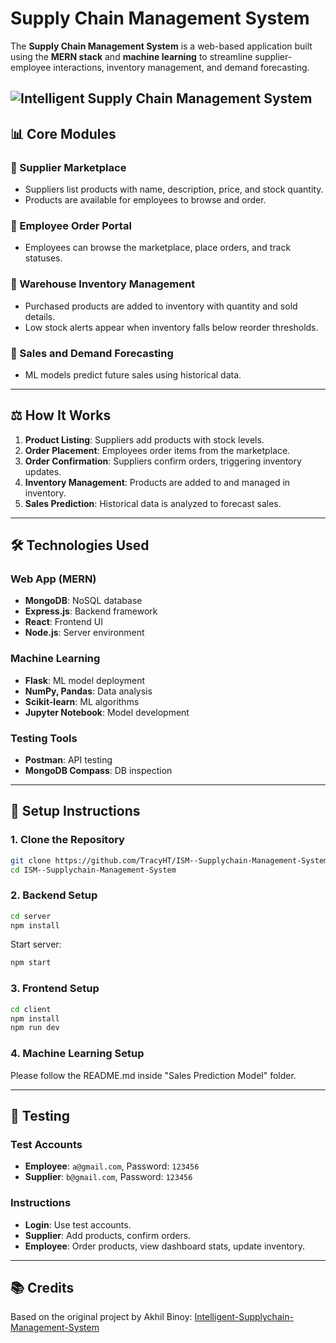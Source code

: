 # Supply Chain Management System

The **Supply Chain Management System** is a web-based application built using the **MERN stack** and **machine learning** to streamline supplier-employee interactions, inventory management, and demand forecasting.

## ![Intelligent Supply Chain Management System](client/src/assets/loginImage.png)

## 📊 Core Modules

### 🛒 Supplier Marketplace

- Suppliers list products with name, description, price, and stock quantity.
- Products are available for employees to browse and order.

### 📅 Employee Order Portal

- Employees can browse the marketplace, place orders, and track statuses.

### 🏢 Warehouse Inventory Management

- Purchased products are added to inventory with quantity and sold details.
- Low stock alerts appear when inventory falls below reorder thresholds.

### 🧪 Sales and Demand Forecasting

- ML models predict future sales using historical data.

---

## ⚖️ How It Works

1. **Product Listing**: Suppliers add products with stock levels.
2. **Order Placement**: Employees order items from the marketplace.
3. **Order Confirmation**: Suppliers confirm orders, triggering inventory updates.
4. **Inventory Management**: Products are added to and managed in inventory.
5. **Sales Prediction**: Historical data is analyzed to forecast sales.

---

## 🛠️ Technologies Used

### Web App (MERN)

- **MongoDB**: NoSQL database
- **Express.js**: Backend framework
- **React**: Frontend UI
- **Node.js**: Server environment

### Machine Learning

- **Flask**: ML model deployment
- **NumPy, Pandas**: Data analysis
- **Scikit-learn**: ML algorithms
- **Jupyter Notebook**: Model development

### Testing Tools

- **Postman**: API testing
- **MongoDB Compass**: DB inspection

---

## 📃 Setup Instructions

### 1. Clone the Repository

```bash
git clone https://github.com/TracyHT/ISM--Supplychain-Management-System.git
cd ISM--Supplychain-Management-System
```

### 2. Backend Setup

```bash
cd server
npm install
```

Start server:

```bash
npm start
```

### 3. Frontend Setup

```bash
cd client
npm install
npm run dev
```

### 4. Machine Learning Setup

Please follow the README.md inside "Sales Prediction Model" folder.

---

## 🔧 Testing

### Test Accounts

- **Employee**: `a@gmail.com`, Password: `123456`
- **Supplier**: `b@gmail.com`, Password: `123456`

### Instructions

- **Login**: Use test accounts.
- **Supplier**: Add products, confirm orders.
- **Employee**: Order products, view dashboard stats, update inventory.

---

## 📚 Credits

Based on the original project by Akhil Binoy: [Intelligent-Supplychain-Management-System](https://github.com/akhil888binoy/Intelligent-Supplychain-Management-System)
